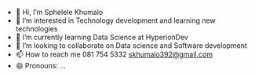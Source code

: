 - 👋 Hi, I’m Sphelele Khumalo
- 👀 I’m interested in Technology development and learning new technologies
- 🌱 I’m currently learning Data Science at HyperionDev
- 💞️ I’m looking to collaborate on Data science and Software development
- 📫 How to reach me 081 754 5332 skhumalo392@gmail.com 
- 😄 Pronouns: ...
  

<!---
SpheleleKhumalo/SpheleleKhumalo is a ✨ special ✨ repository because its `README.md` (this file) appears on your GitHub profile.
You can click the Preview link to take a look at your changes.
--->

